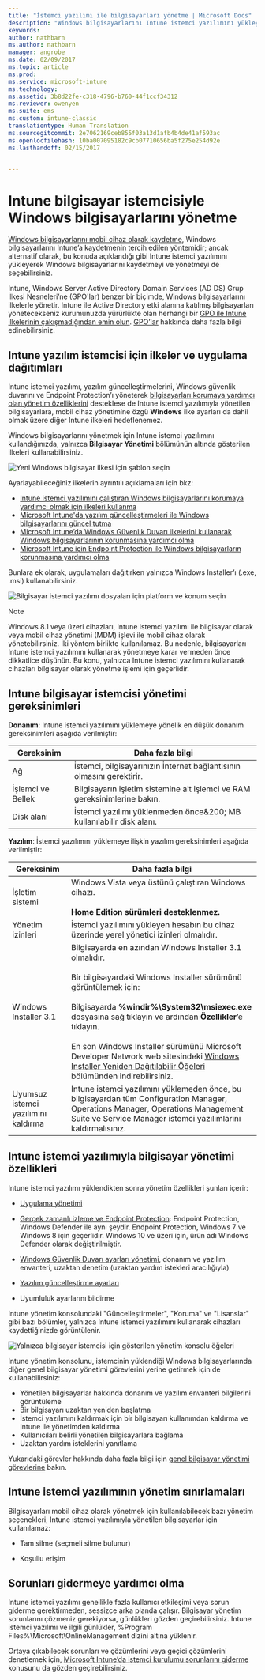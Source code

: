 ```yaml
---
title: "İstemci yazılımı ile bilgisayarları yönetme | Microsoft Docs"
description: "Windows bilgisayarlarını Intune istemci yazılımını yükleyerek yönetin."
keywords: 
author: nathbarn
ms.author: nathbarn
manager: angrobe
ms.date: 02/09/2017
ms.topic: article
ms.prod: 
ms.service: microsoft-intune
ms.technology: 
ms.assetid: 3b8d22fe-c318-4796-b760-44f1ccf34312
ms.reviewer: owenyen
ms.suite: ems
ms.custom: intune-classic
translationtype: Human Translation
ms.sourcegitcommit: 2e7062169ceb855f03a13d1afb4b4de41af593ac
ms.openlocfilehash: 10ba007095182c9cb07710656ba5f275e254d92e
ms.lasthandoff: 02/15/2017


---
```


# <a name="manage-windows-pcs-with-intune-pc-client-software"></a>Intune bilgisayar istemcisiyle Windows bilgisayarlarını yönetme
[Windows bilgisayarlarını mobil cihaz olarak kaydetme](set-up-windows-device-management-with-microsoft-intune.md), Windows bilgisayarlarını Intune’a kaydetmenin tercih edilen yöntemidir; ancak alternatif olarak, bu konuda açıklandığı gibi Intune istemci yazılımını yükleyerek Windows bilgisayarlarını kaydetmeyi ve yönetmeyi de seçebilirsiniz.

Intune, Windows Server Active Directory Domain Services (AD DS) Grup İlkesi Nesneleri’ne (GPO'lar) benzer bir biçimde, Windows bilgisayarlarını ilkelerle yönetir. Intune ile Active Directory etki alanına katılmış bilgisayarları yönetecekseniz kurumunuzda yürürlükte olan herhangi bir [GPO ile Intune ilkelerinin çakışmadığından emin olun](resolve-gpo-and-microsoft-intune-policy-conflicts.md). [GPO’lar](https://technet.microsoft.com/library/hh147307.aspx) hakkında daha fazla bilgi edinebilirsiniz.

## <a name="policies-and-app-deployments-for-the-intune-software-client"></a>Intune yazılım istemcisi için ilkeler ve uygulama dağıtımları

Intune istemci yazılımı, yazılım güncelleştirmelerini, Windows güvenlik duvarını ve Endpoint Protection’ı yöneterek [bilgisayarları korumaya yardımcı olan yönetim özelliklerini](policies-to-protect-windows-pcs-in-microsoft-intune.md) desteklese de Intune istemci yazılımıyla yönetilen bilgisayarlara, mobil cihaz yönetimine özgü **Windows** ilke ayarları da dahil olmak üzere diğer Intune ilkeleri hedeflenemez. 

Windows bilgisayarlarını yönetmek için Intune istemci yazılımını kullandığınızda, yalnızca **Bilgisayar Yönetimi** bölümünün altında gösterilen ilkeleri kullanabilirsiniz.

  ![Yeni Windows bilgisayar ilkesi için şablon seçin](../media/select-template-for-pc-policy.png)

Ayarlayabileceğiniz ilkelerin ayrıntılı açıklamaları için bkz:

- [Intune istemci yazılımını çalıştıran Windows bilgisayarlarını korumaya yardımcı olmak için ilkeleri kullanma](https://docs.microsoft.com/intune/deploy-use/policies-to-protect-windows-pcs-in-microsoft-intune)
- [Microsoft Intune'da yazılım güncelleştirmeleri ile Windows bilgisayarlarını güncel tutma](https://docs.microsoft.com/intune/deploy-use/keep-windows-pcs-up-to-date-with-software-updates-in-microsoft-intune)
- [Microsoft Intune’da Windows Güvenlik Duvarı ilkelerini kullanarak Windows bilgisayarlarının korunmasına yardımcı olma](https://docs.microsoft.com/intune/deploy-use/help-protect-windows-pcs-using-windows-firewall-policies-in-microsoft-intune)
- [Microsoft Intune için Endpoint Protection ile Windows bilgisayarların korunmasına yardımcı olma](https://docs.microsoft.com/intune/deploy-use/help-secure-windows-pcs-with-endpoint-protection-for-microsoft-intune)

Bunlara ek olarak, uygulamaları dağıtırken yalnızca Windows Installer’ı (.exe, .msi) kullanabilirsiniz.

  ![Bilgisayar istemci yazılımı dosyaları için platform ve konum seçin](../media/select-platform-of-software-files-for-pc-agent.png)

> [!NOTE]
> Windows 8.1 veya üzeri cihazları, Intune istemci yazılımı ile bilgisayar olarak veya mobil cihaz yönetimi (MDM) işlevi ile mobil cihaz olarak yönetebilirsiniz. İki yöntem birlikte kullanılamaz. Bu nedenle, bilgisayarları Intune istemci yazılımını kullanarak yönetmeye karar vermeden önce dikkatlice düşünün. Bu konu, yalnızca Intune istemci yazılımını kullanarak cihazları bilgisayar olarak yönetme işlemi için geçerlidir.

## <a name="requirements-for-intune-pc-client-management"></a>Intune bilgisayar istemcisi yönetimi gereksinimleri

**Donanım**: Intune istemci yazılımını yüklemeye yönelik en düşük donanım gereksinimleri aşağıda verilmiştir:

|Gereksinim|Daha fazla bilgi|
|---------------|--------------------|
|Ağ|İstemci, bilgisayarınızın İnternet bağlantısının olmasını gerektirir.|
|İşlemci ve Bellek|Bilgisayarın işletim sistemine ait işlemci ve RAM gereksinimlerine bakın.|
|Disk alanı|İstemci yazılımı yüklenmeden önce&200; MB kullanılabilir disk alanı.|

**Yazılım**: İstemci yazılımını yüklemeye ilişkin yazılım gereksinimleri aşağıda verilmiştir:

|Gereksinim|Daha fazla bilgi|
|---------------|--------------------|
|İşletim sistemi | Windows Vista veya üstünü çalıştıran Windows cihazı. </br></br>**Home Edition sürümleri desteklenmez.**|
|Yönetim izinleri|İstemci yazılımını yükleyen hesabın bu cihaz üzerinde yerel yönetici izinleri olmalıdır.|
|Windows Installer 3.1|Bilgisayarda en azından Windows Installer 3.1 olmalıdır.<br /><br />Bir bilgisayardaki Windows Installer sürümünü görüntülemek için:<br /><br />  Bilgisayarda **%windir%\System32\msiexec.exe** dosyasına sağ tıklayın ve ardından **Özellikler**’e tıklayın.<br /><br />En son Windows Installer sürümünü Microsoft Developer Network web sitesindeki [Windows Installer Yeniden Dağıtılabilir Öğeleri](http://go.microsoft.com/fwlink/?LinkID=234258) bölümünden indirebilirsiniz.|
|Uyumsuz istemci yazılımını kaldırma|Intune istemci yazılımını yüklemeden önce, bu bilgisayardan tüm Configuration Manager, Operations Manager, Operations Management Suite ve Service Manager istemci yazılımlarını kaldırmalısınız.|

## <a name="computer-management-capabilities-with-the-intune-client-software"></a>Intune istemci yazılımıyla bilgisayar yönetimi özellikleri

Intune istemci yazılımı yüklendikten sonra yönetim özellikleri şunları içerir: 

- [Uygulama yönetimi](deploy-apps-in-microsoft-intune.md)

- [Gerçek zamanlı izleme ve Endpoint Protection](help-secure-windows-pcs-with-endpoint-protection-for-microsoft-intune.md): Endpoint Protection, Windows Defender ile aynı şeydir. Endpoint Protection, Windows 7 ve Windows 8 için geçerlidir. Windows 10 ve üzeri için, ürün adı Windows Defender olarak değiştirilmiştir.

- [Windows Güvenlik Duvarı ayarları yönetimi](help-protect-windows-pcs-using-windows-firewall-policies-in-microsoft-intune.md), donanım ve yazılım envanteri, uzaktan denetim (uzaktan yardım istekleri aracılığıyla)

- [Yazılım güncelleştirme ayarları](keep-windows-pcs-up-to-date-with-software-updates-in-microsoft-intune.md)

- Uyumluluk ayarlarını bildirme

Intune yönetim konsolundaki "Güncelleştirmeler", "Koruma" ve "Lisanslar" gibi bazı bölümler, yalnızca Intune istemci yazılımını kullanarak cihazları kaydettiğinizde görüntülenir.

  ![Yalnızca bilgisayar istemcisi için gösterilen yönetim konsolu öğeleri](../media/admin-console-settings-only-for-pc-agent.png)

Intune yönetim konsolunu, istemcinin yüklendiği Windows bilgisayarlarında diğer genel bilgisayar yönetimi görevlerini yerine getirmek için de kullanabilirsiniz:

-   Yönetilen bilgisayarlar hakkında donanım ve yazılım envanteri bilgilerini görüntüleme
-   Bir bilgisayarı uzaktan yeniden başlatma
-   İstemci yazılımını kaldırmak için bir bilgisayarı kullanımdan kaldırma ve Intune ile yönetimden kaldırma
-   Kullanıcıları belirli yönetilen bilgisayarlara bağlama
-   Uzaktan yardım isteklerini yanıtlama

Yukarıdaki görevler hakkında daha fazla bilgi için [genel bilgisayar yönetimi görevlerine](common-windows-pc-management-tasks-with-the-microsoft-intune-computer-client.md) bakın.

## <a name="management-limitations-of-the-intune-client-software"></a>Intune istemci yazılımının yönetim sınırlamaları

Bilgisayarları mobil cihaz olarak yönetmek için kullanılabilecek bazı yönetim seçenekleri, Intune istemci yazılımıyla yönetilen bilgisayarlar için kullanılamaz:

-   Tam silme (seçmeli silme bulunur)

-   Koşullu erişim

## <a name="help-with-troubleshooting"></a>Sorunları gidermeye yardımcı olma

Intune istemci yazılımı genellikle fazla kullanıcı etkileşimi veya sorun giderme gerektirmeden, sessizce arka planda çalışır. Bilgisayar yönetim sorunlarını çözmeniz gerekiyorsa, günlükleri gözden geçirebilirsiniz. Intune istemci yazılımı ve ilgili günlükler, %Program Files%\Microsoft\OnlineManagement dizini altına yüklenir.

Ortaya çıkabilecek sorunları ve çözümlerini veya geçici çözümlerini denetlemek için, [Microsoft Intune’da istemci kurulumu sorunlarını giderme](/intune/troubleshoot/troubleshoot-client-setup-in-microsoft-intune) konusunu da gözden geçirebilirsiniz.

